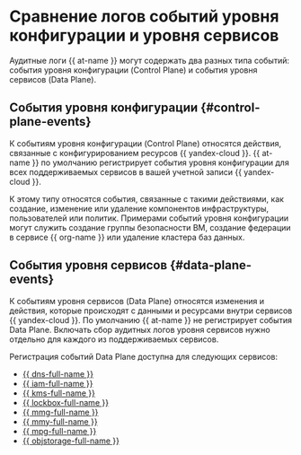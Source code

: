 # Сравнение логов событий уровня конфигурации и уровня сервисов

Аудитные логи {{ at-name }} могут содержать два разных типа событий: события уровня конфигурации (Control Plane) и события уровня сервисов (Data Plane).

## События уровня конфигурации {#control-plane-events}

К событиям уровня конфигурации (Control Plane) относятся действия, связанные с конфигурированием ресурсов {{ yandex-cloud }}. {{ at-name }} по умолчанию регистрирует события уровня конфигурации для всех поддерживаемых сервисов в вашей учетной записи {{ yandex-cloud }}.

К этому типу относятся события, связанные с такими действиями, как создание, изменение или удаление компонентов инфраструктуры, пользователей или политик. Примерами событий уровня конфигурации могут служить создание группы безопасности ВМ, создание федерации в сервисе {{ org-name }} или удаление кластера баз данных.

## События уровня сервисов {#data-plane-events}

К событиям уровня сервисов (Data Plane) относятся изменения и действия, которые происходят с данными и ресурсами внутри сервисов {{ yandex-cloud }}. По умолчанию {{ at-name }} не регистрирует события Data Plane. Включать сбор аудитных логов уровня сервисов нужно отдельно для каждого из поддерживаемых сервисов.

Регистрация событий Data Plane доступна для следующих сервисов:

* [{{ dns-full-name }}](../../dns/)
* [{{ iam-full-name }}](../../iam/)
* [{{ kms-full-name }}](../../kms/)
* [{{ lockbox-full-name }}](../../lockbox/)
* [{{ mmg-full-name }}](../../managed-mongodb/)
* [{{ mmy-full-name }}](../../managed-mysql/)
* [{{ mpg-full-name }}](../../managed-postgresql/)
* [{{ objstorage-full-name }}](../../storage/)